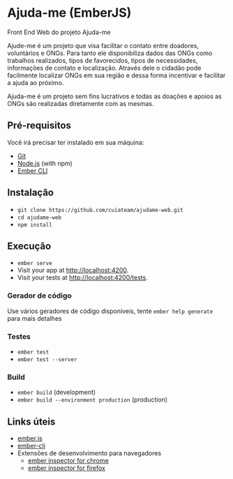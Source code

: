 # Ajuda-me (EmberJS)

Front End Web do projeto Ajuda-me

Ajude-me é um projeto que visa facilitar o contato entre doadores, voluntários e ONGs. Para tanto ele disponibiliza dados das ONGs como trabalhos realizados, tipos de favorecidos, tipos de necessidades, informações de contato e localização. Através dele o cidadão pode facilmente localizar ONGs em sua região e dessa forma incentivar e facilitar a ajuda ao próximo.

Ajuda-me é um projeto sem fins lucrativos e todas as doações e apoios as ONGs são realizadas diretamente com as mesmas.

## Pré-requisitos

Você irá precisar ter instalado em sua máquina:

* [Git](https://git-scm.com/)
* [Node.js](https://nodejs.org/) (with npm)
* [Ember CLI](https://ember-cli.com/)

## Instalação

* `git clone https://github.com/cuiateam/ajudame-web.git`
* `cd ajudame-web`
* `npm install`

## Execução

* `ember serve`
* Visit your app at [http://localhost:4200](http://localhost:4200).
* Visit your tests at [http://localhost:4200/tests](http://localhost:4200/tests).

### Gerador de código

Use vários geradores de código disponíveis, tente `ember help generate` para mais detalhes

### Testes

* `ember test`
* `ember test --server`

### Build

* `ember build` (development)
* `ember build --environment production` (production)

## Links úteis 

* [ember.js](https://emberjs.com/)
* [ember-cli](https://ember-cli.com/)
* Extensões de desenvolvimento para navegadores
  * [ember inspector for chrome](https://chrome.google.com/webstore/detail/ember-inspector/bmdblncegkenkacieihfhpjfppoconhi)
  * [ember inspector for firefox](https://addons.mozilla.org/en-US/firefox/addon/ember-inspector/)
